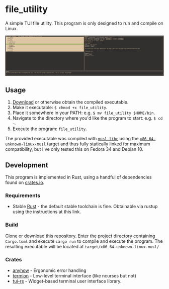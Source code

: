 # file_utility

A simple TUI file utility.  This program is only designed to run and compile on Linux.

![screenshot](https://github.com/deciduously/file_utility/blob/main/assets/screen_0.png)

## Usage

1. [Download](https://github.com/deciduously/file_utility/releases) or otherwise obtain the compiled executable.
1. Make it executable: `$ chmod +x file_utility`.
1. Place it somewhere in your PATH: e.g. `$ mv file_utility $HOME/bin`.
1. Navigate to the directory where you'd like the program to start: e.g. `$ cd ~`.
1. Execute the program: `file_utility`.

The provided executable was compiled with [`musl libc`](https://musl.libc.org/) using the [`x86_64-unknown-linux-musl`](https://doc.rust-lang.org/edition-guide/rust-2018/platform-and-target-support/musl-support-for-fully-static-binaries.html) target and thus fully statically linked for maximum compatibility, but I've only tested this on Fedora 34 and Debian 10.

## Development

This program is implemented in Rust, using a handful of dependencies found on [crates.io](https://crates.io/).

### Requirements

* Stable [Rust](https://www.rust-lang.org/tools/install) - the default stable toolchain is fine.  Obtainable via rustup using the instructions at this link.

### Build

Clone or download this repository.  Enter the project directory containing `Cargo.toml` and execute `cargo run` to compile and execute the program.  The resulting executable will be located at `target/x86_64-unknown-linux-musl/`

### Crates

* [anyhow](https://github.com/dtolnay/anyhow) - Ergonomic error handling
* [termion](https://gitlab.redox-os.org/redox-os/termion) - Low-level terminal interface (like ncurses but not)
* [tui-rs](https://github.com/fdehau/tui-rs) - Widget-based terminal user interface library.